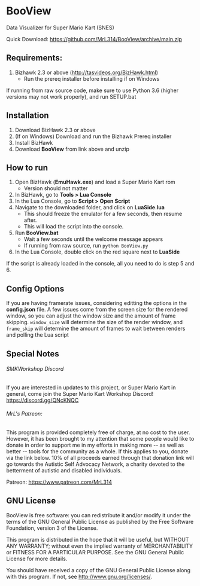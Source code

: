 # BooView
Data Visualizer for Super Mario Kart (SNES)


Quick Download: https://github.com/MrL314/BooView/archive/main.zip




## Requirements: 

1. Bizhawk 2.3 or above (http://tasvideos.org/BizHawk.html)
   - Run the prereq installer before installing if on Windows

If running from raw source code, make sure to use Python 3.6 (higher versions may not work properly), and run SETUP.bat

## Installation

1. Download BizHawk 2.3 or above
2. (If on Windows) Download and run the Bizhawk Prereq installer
3. Install BizHawk
4. Download **BooView** from link above and unzip



## How to run

1. Open BizHawk (**EmuHawk.exe**) and load a Super Mario Kart rom
   - Version should not matter
2. In BizHawk, go to **Tools > Lua Console**
3. In the Lua Console, go to **Script > Open Script**
4. Navigate to the downloaded folder, and click on **LuaSide.lua**
   - This should freeze the emulator for a few seconds, then resume after.
   - This will load the script into the console.
5. Run **BooView.bat**
   - Wait a few seconds until the welcome message appears
   - If running from raw source, run `python BooView.py`
7. In the Lua Console, double click on the red square next to **LuaSide**

If the script is already loaded in the console, all you need to do is step 5 and 6.


## Config Options

If you are having framerate issues, considering editting the options in the **config.json** file. A few issues come from the screen size for the rendered window, so you can adjust the window size and the amount of frame skipping. `window_size` will determine the size of the render window, and `frame_skip` will determine the amount of frames to wait between renders and polling the Lua script


## Special Notes
###### SMKWorkshop Discord
If you are interested in updates to this project, or Super Mario Kart in general, come join the 
Super Mario Kart Workshop Discord!
	https://discord.gg/QNcKNQC


###### MrL's Patreon:
This program is provided completely free of charge, at no cost to the user. However, it has been
brought to my attention that some people would like to donate in order to support me in my efforts
in making more -- as well as better -- tools for the community as a whole. If this applies to you, 
donate via the link below. 10% of all proceeds earned through that donation link will go towards 
the Autistic Self Advocacy Network, a charity devoted to the betterment of autistic and disabled
individuals.
 
Patreon:
	https://www.patreon.com/MrL314 




## GNU License
BooView is free software: you can redistribute it and/or modify
it under the terms of the GNU General Public License as published by
the Free Software Foundation, version 3 of the License.

This program is distributed in the hope that it will be useful,
but WITHOUT ANY WARRANTY; without even the implied warranty of
MERCHANTABILITY or FITNESS FOR A PARTICULAR PURPOSE.  See the
GNU General Public License for more details.

You should have received a copy of the GNU General Public License
along with this program.  If not, see <http://www.gnu.org/licenses/>.
